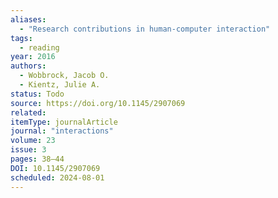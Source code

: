 ```yaml
---
aliases:
  - "Research contributions in human-computer interaction"
tags:
  - reading
year: 2016
authors:
  - Wobbrock, Jacob O.
  - Kientz, Julie A.    
status: Todo
source: https://doi.org/10.1145/2907069 
related:  
itemType: journalArticle  
journal: "interactions"  
volume: 23  
issue: 3   
pages: 38–44  
DOI: 10.1145/2907069
scheduled: 2024-08-01
---
```



